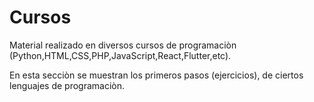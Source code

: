 # Cursos
Material realizado en diversos cursos de programaciòn (Python,HTML,CSS,PHP,JavaScript,React,Flutter,etc).

En esta secciòn se muestran los primeros pasos (ejercicios), de ciertos lenguajes de programaciòn. 
